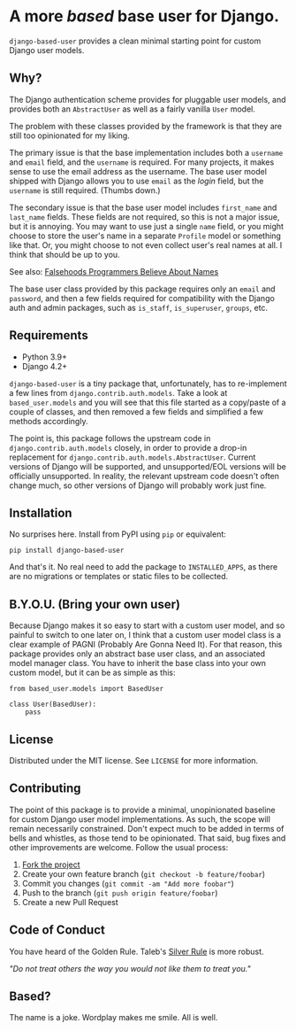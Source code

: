 # A more *based* base user for Django.

`django-based-user` provides a clean minimal starting point for custom Django user models.

## Why?

The Django authentication scheme provides for pluggable user models, and provides both an `AbstractUser` as well as a fairly vanilla `User` model.

The problem with these classes provided by the framework is that they are still too opinionated for my liking.

The primary issue is that the base implementation includes both a `username` and `email` field, and the `username` is required. For many projects, it makes sense to use the email address as the username. The base user model shipped with Django allows you to use `email` as the *login* field, but the `username` is still required. (Thumbs down.)

The secondary issue is that the base user model includes `first_name` and `last_name` fields. These fields are not required, so this is not a major issue, but it is annoying. You may want to use just a single `name` field, or you might choose to store the user's name in a separate `Profile` model or something like that. Or, you might choose to not even collect user's real names at all. I think that should be up to you.

See also: [Falsehoods Programmers Believe About Names](https://www.kalzumeus.com/2010/06/17/falsehoods-programmers-believe-about-names/)

The base user class provided by this package requires only an `email` and `password`, and then a few fields required for compatibility with the Django auth and admin packages, such as `is_staff`, `is_superuser`, `groups`, etc.

## Requirements

- Python 3.9+
- Django 4.2+

`django-based-user` is a tiny package that, unfortunately, has to re-implement a few lines from `django.contrib.auth.models`. Take a look at `based_user.models` and you will see that this file started as a copy/paste of a couple of classes, and then removed a few fields and simplified a few methods accordingly.

The point is, this package follows the upstream code in `django.contrib.auth.models` closely, in order to provide a drop-in replacement for `django.contrib.auth.models.AbstractUser`. Current versions of Django will be supported, and unsupported/EOL versions will be officially unsupported. In reality, the relevant upstream code doesn't often change much, so other versions of Django will probably work just fine.

## Installation

No surprises here. Install from PyPI using `pip` or equivalent:

    pip install django-based-user
    
And that's it. No real need to add the package to `INSTALLED_APPS`, as there are no migrations or templates or static files to be collected.

## B.Y.O.U. (Bring your own user)

Because Django makes it so easy to start with a custom user model, and so painful to switch to one later on, I think that a custom user model class is a clear example of PAGNI (Probably Are Gonna Need It). For that reason, this package provides only an abstract base user class, and an associated model manager class. You have to inherit the base class into your own custom model, but it can be as simple as this:

    from based_user.models import BasedUser
    
    class User(BasedUser):
        pass
        
## License

Distributed under the MIT license. See `LICENSE` for more information.
        
## Contributing

The point of this package is to provide a minimal, unopinionated baseline for custom Django user model implementations. As such, the scope will remain necessarily constrained. Don't expect much to be added in terms of bells and whistles, as those tend to be opinionated. That said, bug fixes and other improvements are welcome. Follow the usual process:

1. [Fork the project](https://github.com/hoganld/django-based-user/fork)
2. Create your own feature branch (`git checkout -b feature/foobar`)
3. Commit you changes (`git commit -am "Add more foobar"`)
4. Push to the branch (`git push origin feature/foobar`)
5. Create a new Pull Request

## Code of Conduct

You have heard of the Golden Rule. Taleb's [Silver Rule](https://www.goodreads.com/book/show/36064445-skin-in-the-game) is more robust.

*"Do not treat others the way you would not like them to treat you."*

## Based?

The name is a joke. Wordplay makes me smile. All is well.
